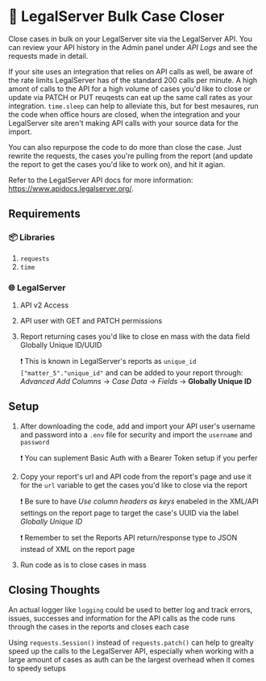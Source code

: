 # 📁 LegalServer Bulk Case Closer
Close cases in bulk on your LegalServer site via the LegalServer API. You can review your API history in the Admin panel under *API Logs* and see the requests made in detail.

If your site uses an integration that relies on API calls as well, be aware of the rate limits LegalServer has of the standard 200 calls per minute. A high amont of calls to the API for a high volume of cases you'd like to close or update via PATCH or PUT reuqests can eat up the same call rates as your integration. ```time.sleep``` can help to alleviate this, but for best mesaures, run the code when office hours are closed, when the integration and your LegalServer site aren't making API calls with your source data for the import.

You can also repurpose the code to do more than close the case. Just rewrite the requests, the cases you're pulling from the report (and update the report to get the cases you'd like to work on), and hit it agian.

Refer to the LegalServer API docs for more information: https://www.apidocs.legalserver.org/.


## Requirements
### 📦 Libraries
1. ```requests```
2. ```time```

### 🌐 LegalServer
1. API v2 Access
2. API user with GET and PATCH permissions
3. Report returning cases you'd like to close en mass with the data field Globally Unique ID/UUID

   ❗️ This is known in LegalServer's reports as ```unique_id ["matter_5"."unique_id"``` and can be added to your report through: *Advanced Add Columns* -> *Case Data* -> *Fields* -> **Globally Unique ID**

## Setup
1. After downloading the code, add and import your API user's username and password into a ```.env``` file for security and import the ```username``` and ```password```

   ❗️ You can suplement Basic Auth with a Bearer Token setup if you perfer
2. Copy your report's url and API code from the report's page and use it for the ```url``` variable to get the cases you'd like to close via the report
   
   ❗️ Be sure to have *Use column headers as keys* enabeled in the XML/API settings on the report page to target the case's UUID via the label *Globally Unique ID*

   ❗️ Remember to set the Reports API return/response type to JSON instead of XML on the report page
   
3. Run code as is to close cases in mass

## Closing Thoughts
An actual logger like ```logging``` could be used to better log and track errors, issues, successes and information for the API calls as the code runs through the cases in the reports and closes each case

Using ```requests.Session()``` instead of ```requests.patch()``` can help to grealty speed up the calls to the LegalServer API, especially when working with a large amount of cases as auth can be the largest overhead when it comes to speedy setups
